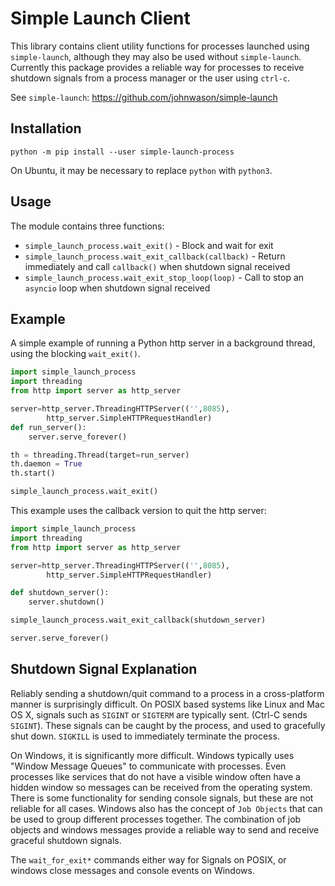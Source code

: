 # Simple Launch Client

This library contains client utility functions for processes launched using `simple-launch`, although they may also be used without `simple-launch`. Currently this package provides a reliable way for processes to receive shutdown signals from a process manager or the user using `ctrl-c`.

See `simple-launch`: https://github.com/johnwason/simple-launch

## Installation

```
python -m pip install --user simple-launch-process
```

On Ubuntu, it may be necessary to replace `python` with `python3`.

## Usage

The module contains three functions:

* `simple_launch_process.wait_exit()` - Block and wait for exit
* `simple_launch_process.wait_exit_callback(callback)` - Return immediately and call `callback()` when shutdown signal received
* `simple_launch_process.wait_exit_stop_loop(loop)` - Call to stop an `asyncio` loop when shutdown signal received

## Example

A simple example of running a Python http server in a background thread, using the blocking `wait_exit()`.

```python
import simple_launch_process
import threading
from http import server as http_server

server=http_server.ThreadingHTTPServer(('',8085), 
        http_server.SimpleHTTPRequestHandler)
def run_server():
    server.serve_forever()

th = threading.Thread(target=run_server)
th.daemon = True
th.start()

simple_launch_process.wait_exit()
```

This example uses the callback version to quit the http server:

```python
import simple_launch_process
import threading
from http import server as http_server

server=http_server.ThreadingHTTPServer(('',8085), 
        http_server.SimpleHTTPRequestHandler)

def shutdown_server():
    server.shutdown()

simple_launch_process.wait_exit_callback(shutdown_server)

server.serve_forever()
```

## Shutdown Signal Explanation

Reliably sending a shutdown/quit command to a process in a cross-platform manner is surprisingly difficult. On POSIX based systems like Linux and Mac OS X, signals such as `SIGINT` or `SIGTERM` are typically sent. (Ctrl-C sends `SIGINT`). These signals can be caught by the process, and used to gracefully shut down. `SIGKILL` is used to immediately terminate the process.

On Windows, it is significantly more difficult. Windows typically uses "Window Message Queues" to communicate with processes. Even processes like services that do not have a visible window often have a hidden window so messages can be received from the operating system. There is some functionality for sending console signals, but these are not reliable for all cases. Windows also has the concept of `Job Objects` that can be used to group different processes together. The combination of job objects and windows messages provide a reliable way to send and receive graceful shutdown signals.

The `wait_for_exit*` commands either way for Signals on POSIX, or windows close messages and console events on Windows.


